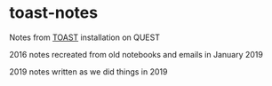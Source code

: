 # toast-notes
Notes from [TOAST](github.com/hpc4cmb/toast) installation on QUEST

2016 notes recreated from old notebooks and emails in January 2019

2019 notes written as we did things in 2019
